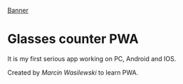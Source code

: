 [Banner](icons/apple-splash-640-1136.jpg)

# Glasses counter PWA

It is my first serious app working on PC, Android and IOS.

Created by *Marcin Wasilewski* to learn PWA.